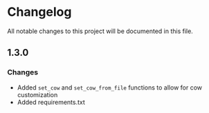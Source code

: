 # Changelog

All notable changes to this project will be documented in this file.

## 1.3.0

### Changes

- Added `set_cow` and `set_cow_from_file` functions to allow for cow
  customization
- Added requirements.txt
